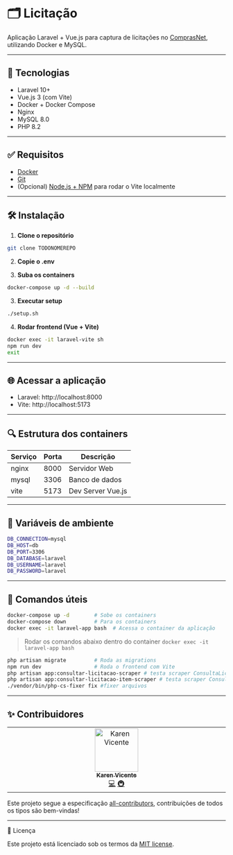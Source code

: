 # 🗂️ Licitação

Aplicação Laravel + Vue.js para captura de licitações no [ComprasNet](http://comprasnet.gov.br/ConsultaLicitacoes/ConsLicitacaoDia.asp), utilizando Docker e MySQL.

---

## 🚀 Tecnologias

- Laravel 10+
- Vue.js 3 (com Vite)
- Docker + Docker Compose
- Nginx
- MySQL 8.0
- PHP 8.2

---

## ✅ Requisitos

- [Docker](https://www.docker.com/products/docker-desktop)
- [Git](https://git-scm.com/)
- (Opcional) [Node.js + NPM](https://nodejs.org/) para rodar o Vite localmente

---

## 🛠️ Instalação

1. **Clone o repositório**

```bash
git clone TODONOMEREPO
```

2. **Copie o .env**

3. **Suba os containers**

```bash
docker-compose up -d --build
```

3. **Executar setup**

```bash
./setup.sh

```

4. **Rodar frontend (Vue + Vite)**

```bash
docker exec -it laravel-vite sh
npm run dev
exit

```

---

## 🌐 Acessar a aplicação

- Laravel: http://localhost:8000
- Vite: http://localhost:5173

---

## 🔍 Estrutura dos containers

| Serviço | Porta  | Descrição | 
| ---- | ---- | ----  | 
| nginx  | 8000  | Servidor Web  |
| mysql  | 3306  | Banco de dados  |
| vite | 5173  | Dev Server Vue.js  |

---


## 🔐 Variáveis de ambiente

```bash
DB_CONNECTION=mysql
DB_HOST=db
DB_PORT=3306
DB_DATABASE=laravel
DB_USERNAME=laravel
DB_PASSWORD=laravel

```

---

## 🧪 Comandos úteis

```bash
docker-compose up -d        # Sobe os containers
docker-compose down         # Para os containers
docker exec -it laravel-app bash  # Acessa o container da aplicação
```

> Rodar os comandos abaixo dentro do container `docker exec -it laravel-app bash`

```bash
php artisan migrate         # Roda as migrations
npm run dev                 # Roda o frontend com Vite
php artisan app:consultar-licitacao-scraper # testa scraper ConsultaLicitacoes
php artisan app:consultar-licitacao-item-scraper # testa scraper ConsultaLicitacaoItem
./vendor/bin/php-cs-fixer fix #fixer arquivos
```



--- 

## ✨ Contribuidores

<!-- ALL-CONTRIBUTORS-LIST:START - Do not remove or modify this section -->
<!-- prettier-ignore-start -->
<!-- markdownlint-disable -->
<table>
  <tbody>
    <tr>
      <td align="center" valign="top" width="14.28%"><a href="https://github.com/karenyov"><img src="https://avatars.githubusercontent.com/u/11029857?v=4?s=100" width="100px;" alt="Karen Vicente"/><br /><sub><b>Karen Vicente</b></sub></a><br /><a href="https://github.com/karenyov/licitacao/commits?author=karenyov" title="Code">💻</a> <a href="#infra-karenyov" title="Infrastructure (Hosting, Build-Tools, etc)">🚇</a></td>
    </tr>
  </tbody>
</table>

<!-- markdownlint-restore -->
<!-- prettier-ignore-end -->

<!-- ALL-CONTRIBUTORS-LIST:END -->

Este projeto segue a especificação [all-contributors](https://allcontributors.org/), contribuições de todos os tipos são bem-vindas!


--- 

📄 Licença

Este projeto está licenciado sob os termos da [MIT license](https://opensource.org/licenses/MIT).
